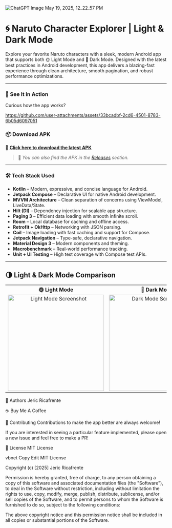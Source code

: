 ![ChatGPT Image May 19, 2025, 12_22_57 PM](https://github.com/user-attachments/assets/2746cb01-cccf-4165-ba76-abaedbb7fd47)

# 🌀 Naruto Character Explorer | Light & Dark Mode

Explore your favorite Naruto characters with a sleek, modern Android app that supports both 🌞 Light Mode and 🌚 Dark Mode. Designed with the latest best practices in Android development, this app delivers a blazing-fast experience through clean architecture, smooth pagination, and robust performance optimizations.

---

### 🎥 See It in Action

Curious how the app works?  

https://github.com/user-attachments/assets/33bcadbf-2cd6-4501-8783-6b05d6097051

### 📦 Download APK

🔗 [**Click here to download the latest APK**](https://drive.google.com/drive/u/0/folders/1XeQbLdz-d4uWWuV4RtFq6b8qL2K6InOz)



> 📁 *You can also find the APK in the [Releases](https://github.com/your-username/your-repo/releases) section.*

---

### 🛠️ Tech Stack Used

- **Kotlin** – Modern, expressive, and concise language for Android.
- **Jetpack Compose** – Declarative UI for native Android development.
- **MVVM Architecture** – Clean separation of concerns using ViewModel, LiveData/State.
- **Hilt (DI)** – Dependency injection for scalable app structure.
- **Paging 3** – Efficient data loading with smooth infinite scroll.
- **Room** – Local database for caching and offline access.
- **Retrofit + OkHttp** – Networking with JSON parsing.
- **Coil** – Image loading with fast caching and support for Compose.
- **Jetpack Navigation** – Type-safe, declarative navigation.
- **Material Design 3** – Modern components and theming.
- **Macrobenchmark** – Real-world performance tracking.
- **Unit + UI Testing** – High test coverage with Compose test APIs.

---
## 🌗 Light & Dark Mode Comparison

<table>
  <tr>
    <th>🌞 Light Mode</th>
    <th>🌚 Dark Mode</th>
  </tr>
  <tr>
    <td align="center">
      <img src="https://github.com/user-attachments/assets/4c7758e2-9dc1-4f94-a9db-1371f02afad0" alt="Light Mode Screenshot" width="300"/>
    </td>
    <td align="center">
      <img src="https://github.com/user-attachments/assets/0b9f3cde-846f-431b-9fdd-da23a7deae0c" alt="Dark Mode Screenshot" width="300"/>
    </td>
  </tr>
</table>

📝 Authors
Jeric Ricafrente

☕ Buy Me A Coffee

🤝 Contributing
Contributions to make the app better are always welcome!

If you are interested in seeing a particular feature implemented, please open a new issue and feel free to make a PR!

📜 License
MIT License

vbnet
Copy
Edit
MIT License

Copyright (c) [2025] Jeric Ricafrente

Permission is hereby granted, free of charge, to any person obtaining a copy of this software and associated documentation files (the "Software"), to deal in the Software without restriction, including without limitation the rights to use, copy, modify, merge, publish, distribute, sublicense, and/or sell copies of the Software, and to permit persons to whom the Software is furnished to do so, subject to the following conditions:

The above copyright notice and this permission notice shall be included in all copies or substantial portions of the Software.

